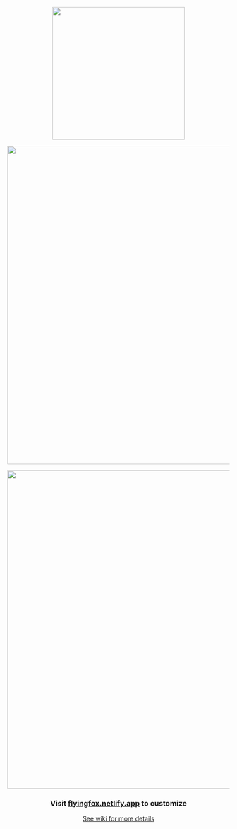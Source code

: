 <p align="center"><img width="300" src="https://github.com/akshat46/FlyingFox/blob/v0.1/img/logo.png"></p>

<p align="center"><img width="720" src="https://github.com/akshat46/FlyingFox/blob/v0.1/img/preview-full.png"></p>

<p align="center"><img width="720" src="https://github.com/akshat46/FlyingFox/blob/v0.1/img/demo-hover.gif"></p>

<h3 align="center">Visit <a href="http://flyingfox.netlify.app">flyingfox.netlify.app</a> to customize</h3>

<p align="center"><a href="https://github.com/akshat46/FlyingFox/wiki">See wiki for more details</a></p>
